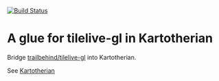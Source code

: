 [![Build Status](https://travis-ci.org/frodrigo/kartotherian_gl.svg?branch=master)](https://travis-ci.org/frodrigo/kartotherian_gl)

# A glue for tilelive-gl in Kartotherian
Bridge [trailbehind/tilelive-gl](github.com/trailbehind/tilelive-gl) into Kartotherian.

See [Kartotherian](https://github.com/kartotherian/kartotherian)
